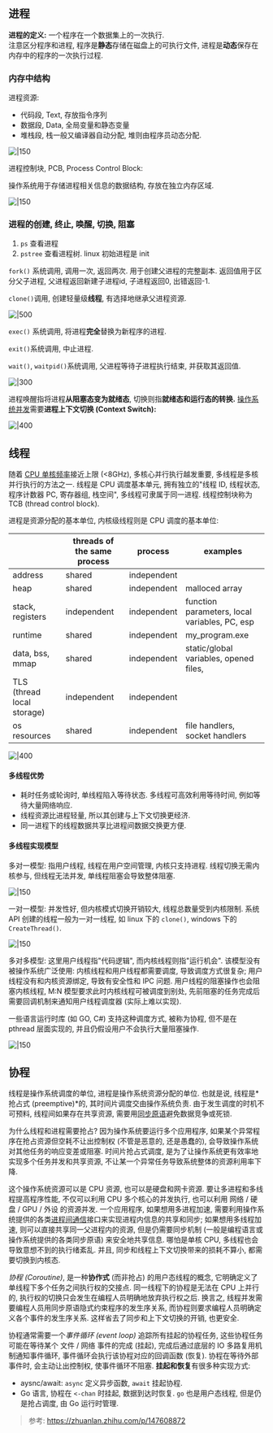 ## 进程

**进程的定义:** 一个程序在一个数据集上的一次执行.  
注意区分程序和进程, 程序是**静态**存储在磁盘上的可执行文件, 进程是**动态**保存在内存中的程序的一次执行过程.

### 内存中结构

进程资源:
- 代码段, Text, 存放指令序列
- 数据段, Data, 全局变量和静态变量
- 堆栈段, 栈一般又编译器自动分配, 堆则由程序员动态分配.

![|150](../../attach/Pasted%20image%2020230619171849.avif)

进程控制块, PCB, Process Control Block:

操作系统用于存储进程相关信息的数据结构, 存放在独立内存区域. 

![|150](../../attach/操作系统_进程内存布局.avif)

### 进程的创建, 终止, 唤醒, 切换, 阻塞

1. `ps` 查看进程
2. `pstree` 查看进程树. linux 初始进程是 init

`fork()` 系统调用, 调用一次, 返回两次. 用于创建父进程的完整副本. 返回值用于区分父子进程, 父进程返回新建子进程id, 子进程返回0, 出错返回-1.

`clone()`调用, 创建轻量级**线程**, 有选择地继承父进程资源.

![|500](../../attach/Pasted%20image%2020230619181858.avif)

`exec()` 系统调用, 将进程**完全**替换为新程序的进程.

`exit()`系统调用, 中止进程. 

`wait()`, `waitpid()`系统调用, 父进程等待子进程执行结束, 并获取其返回值.

![|300](../../attach/Pasted%20image%2020230619182508.avif)

进程唤醒指将进程**从阻塞态变为就绪态**, 切换则指**就绪态和运行态的转换.** [操作系统并发](中断与异常.md)需要**进程上下文切换 (Context Switch):**

![|400](../../attach/Pasted%20image%2020230619183343.avif)

## 线程

随着 [CPU 单核频率](../../HardWare/计算机组成/高速缓存.md)接近上限 (<8GHz), 多核心并行执行越发重要, 多线程是多核并行执行的方法之一. 线程是 CPU 调度基本单元, 拥有独立的"线程 ID, 线程状态, 程序计数器 PC, 寄存器组, 栈空间", 多线程可隶属于同一进程. 线程控制块称为 TCB (thread control block).

进程是资源分配的基本单位, 内核级线程则是 CPU 调度的基本单位:

|                            | threads of the same process | process     | examples                                      |
| -------------------------- | --------------------------- | ----------- | --------------------------------------------- |
| address                    | shared                      | independent |                                               |
| heap                       | shared                      | independent | malloced array                                |
| stack, registers           | independent                 | independent | function parameters, local variables, PC, esp |
| runtime                    | shared                      | independent | my_program.exe                                |
| data, bss, mmap            | shared                      | independent | static/global variables, opened files,        |
| TLS (thread local storage) | independent                 | independent |                                               |
| os resources               | shared                      | independent | file handlers, socket handlers                                              |

![|400](../../attach/操作系统_线程和进程的资源对应关系.avif)

#### 多线程优势

- 耗时任务或轮询时, 单线程陷入等待状态. 多线程可高效利用等待时间, 例如等待大量网络响应.
- 线程资源比进程轻量, 所以其创建与上下文切换更经济. 
- 同一进程下的线程数据共享比进程间数据交换更方便.

#### 多线程实现模型

多对一模型: 指用户线程, 线程在用户空间管理, 内核只支持进程. 线程切换无需内核参与, 但线程无法并发, 单线程阻塞会导致整体阻塞. 

![|150](../../attach/Pasted%20image%2020230619203728.avif)

一对一模型: 并发性好, 但内核模式切换开销较大, 线程总数量受到内核限制. 系统 API 创建的线程一般为一对一线程, 如 linux 下的 `clone()`, windows 下的 `CreateThread()`.

![|150](../../attach/Pasted%20image%2020230619203732.avif)

多对多模型: 这里用户线程指"代码逻辑", 而内核线程则指"运行机会". 该模型没有被操作系统广泛使用: 内核线程和用户线程都需要调度, 导致调度方式很复杂; 用户线程没有和内核资源绑定, 导致有安全性和 IPC 问题. 用户线程的阻塞操作也会阻塞内核线程, M:N 模型要求此时内核线程可被调度到别处, 先前阻塞的任务完成后需要回调机制来通知用户线程调度器 (实际上难以实现).

一些语言运行时库 (如 GO, C#) 支持这种调度方式, 被称为协程, 但不是在 pthread 层面实现的, 并且仍假设用户不会执行大量阻塞操作. 

![|150](../../attach/Pasted%20image%2020230619203736.avif)

## 协程

线程是操作系统调度的单位, 进程是操作系统资源分配的单位. 也就是说, 线程是*抢占式 (preemptive)*的, 其时间片调度交由操作系统负责. 由于发生调度的时机不可预料, 线程间如果存在共享资源, 需要用[同步原语](进程同步与互斥.md)避免数据竞争或死锁. 

为什么线程和进程需要抢占? 因为操作系统要运行多个应用程序, 如果某个异常程序在抢占资源但空耗不让出控制权 (不管是恶意的, 还是愚蠢的), 会导致操作系统对其他任务的响应变差或阻塞. 时间片抢占式调度, 是为了让操作系统更有效率地实现多个任务并发和共享资源, 不让某一个异常任务导致系统整体的资源利用率下降.

这个操作系统资源可以是 CPU 资源, 也可以是硬盘和网卡资源. 要让多进程和多线程提高程序性能, 不仅可以利用 CPU 多个核心的并发执行, 也可以利用 网络 / 硬盘 / GPU / 外设 的资源并发. 一个应用程序, 如果想用多进程加速, 需要利用操作系统提供的各类[进程间通信](../IO%20&%20IPC/linux%20进程间通信.md)接口来实现进程内信息的共享和同步; 如果想用多线程加速, 则可以直接共享同一父进程内的资源, 但是仍需要同步机制 (一般是编程语言或操作系统提供的各类同步原语) 来安全地共享信息. 哪怕是单核 CPU, 多线程也会导致意想不到的执行绪紊乱. 并且, 同步和线程上下文切换带来的损耗不算小, 都需要切换到内核态.

*协程 (Coroutine)*, 是一种**协作式** (而非抢占) 的用户态线程的概念, 它明确定义了单线程下多个任务之间执行权的交接点. 同一线程下的协程是无法在 CPU 上并行的, 执行权的切换只会发生在编程人员明确地放弃执行权之后. 换言之, 线程并发需要编程人员用同步原语隐式约束程序的发生序关系, 而协程则要求编程人员明确定义各个事件的发生序关系. 这样省去了同步和上下文切换的开销, 也更安全.

协程通常需要一个*事件循环 (event loop)* 追踪所有挂起的协程任务, 这些协程任务可能在等待某个 文件 / 网络 事件的完成 (挂起), 完成后通过底层的 IO 多路复用机制通知事件循环, 事件循环会执行该协程对应的回调函数 (恢复). 协程在等待外部事件时, 会主动让出控制权, 使事件循环不阻塞. **挂起和恢复**有很多种实现方式:
- aysnc/await: `async` 定义异步函数, `await` 挂起协程. 
- Go 语言, 协程在 `<-chan` 时挂起, 数据到达时恢复. `go` 也是用户态线程, 但是仍是抢占调度, 由 Go 运行时管理.

> 参考: https://zhuanlan.zhihu.com/p/147608872
